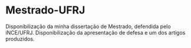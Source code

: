 # Mestrado-UFRJ

Disponibilização da minha dissertação de Mestrado, defendida pelo iNCE/UFRJ.
Disponibilização da apresentação de defesa e um dos artigos produzidos.
